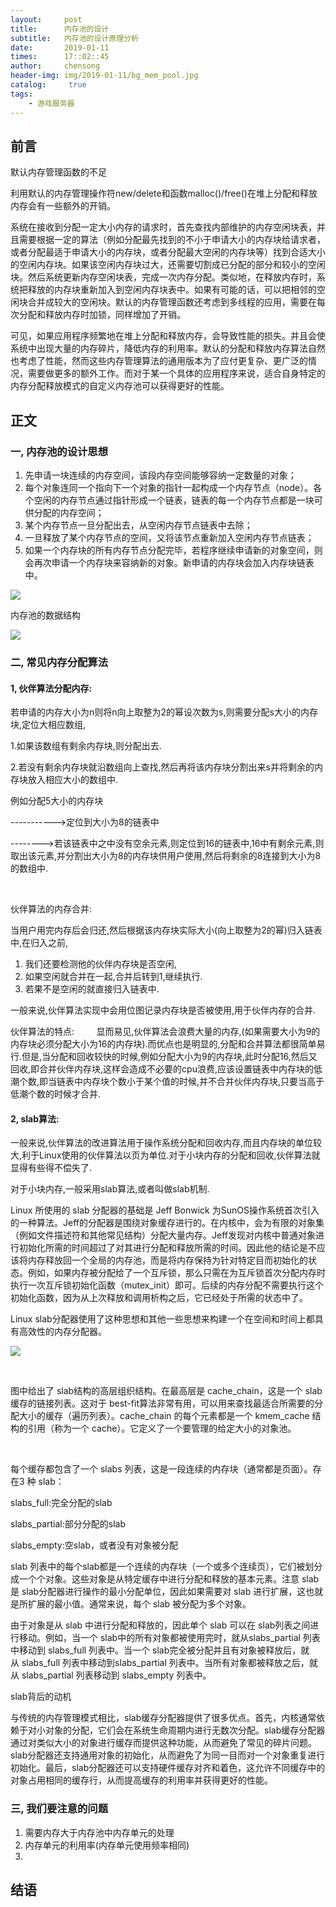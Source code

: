 ```yaml
---
layout:     post
title:      内存池的设计
subtitle:   内存池的设计原理分析
date:       2019-01-11
times:      17::02::45
author:     chensong
header-img: img/2019-01-11/bg_mem_pool.jpg
catalog: 	 true
tags:
    - 游戏服务器
---
```


## 前言

默认内存管理函数的不足

利用默认的内存管理操作符new/delete和函数malloc()/free()在堆上分配和释放内存会有一些额外的开销。

系统在接收到分配一定大小内存的请求时，首先查找内部维护的内存空闲块表，并且需要根据一定的算法（例如分配最先找到的不小于申请大小的内存块给请求者，或者分配最适于申请大小的内存块，或者分配最大空闲的内存块等）找到合适大小的空闲内存块。如果该空闲内存块过大，还需要切割成已分配的部分和较小的空闲块。然后系统更新内存空闲块表，完成一次内存分配。类似地，在释放内存时，系统把释放的内存块重新加入到空闲内存块表中。如果有可能的话，可以把相邻的空闲块合并成较大的空闲块。默认的内存管理函数还考虑到多线程的应用，需要在每次分配和释放内存时加锁，同样增加了开销。

可见，如果应用程序频繁地在堆上分配和释放内存，会导致性能的损失。并且会使系统中出现大量的内存碎片，降低内存的利用率。默认的分配和释放内存算法自然也考虑了性能，然而这些内存管理算法的通用版本为了应付更复杂、更广泛的情况，需要做更多的额外工作。而对于某一个具体的应用程序来说，适合自身特定的内存分配释放模式的自定义内存池可以获得更好的性能。


## 正文


### 一, 内存池的设计思想

1. 先申请一块连续的内存空间，该段内存空间能够容纳一定数量的对象；
2. 每个对象连同一个指向下一个对象的指针一起构成一个内存节点（node）。各个空闲的内存节点通过指针形成一个链表，链表的每一个内存节点都是一块可供分配的内存空间；
3. 某个内存节点一旦分配出去，从空闲内存节点链表中去除；
4. 一旦释放了某个内存节点的空间，又将该节点重新加入空闲内存节点链表；
5. 如果一个内存块的所有内存节点分配完毕，若程序继续申请新的对象空间，则会再次申请一个内存块来容纳新的对象。新申请的内存块会加入内存块链表中。

![](https://github.com/chensongpoixs/chensongpoixs.github.io/blob/master/img/2019-01-11/mempool.png?raw=true)


内存池的数据结构

![](https://github.com/chensongpoixs/chensongpoixs.github.io/blob/master/img/2019-01-11/mem_pool_struct.png?raw=true)


### 二, 常见内存分配算法

#### 1, 伙伴算法分配内存:

若申请的内存大小为n则将n向上取整为2的幂设次数为s,则需要分配s大小的内存块,定位大相应数组,

1.如果该数组有剩余内存块,则分配出去.

2.若没有剩余内存块就沿数组向上查找,然后再将该内存块分割出来s并将剩余的内存块放入相应大小的数组中.

例如分配5大小的内存块

----------->定位到大小为8的链表中 

-------->若该链表中之中没有空余元素,则定位到16的链表中,16中有剩余元素,则取出该元素,并分割出大小为8的内存块供用户使用,然后将剩余的8连接到大小为8的数组中.

 

伙伴算法的内存合并:

当用户用完内存后会归还,然后根据该内存块实际大小(向上取整为2的幂)归入链表中,在归入之前,

1. 我们还要检测他的伙伴内存块是否空闲,
2. 如果空闲就合并在一起,合并后转到1,继续执行.
3. 若果不是空闲的就直接归入链表中.


一般来说,伙伴算法实现中会用位图记录内存块是否被使用,用于伙伴内存的合并.

伙伴算法的特点:
        显而易见,伙伴算法会浪费大量的内存,(如果需要大小为9的内存块必须分配大小为16的内存块).而优点也是明显的,分配和合并算法都很简单易行.但是,当分配和回收较快的时候,例如分配大小为9的内存块,此时分配16,然后又回收,即合并伙伴内存块,这样会造成不必要的cpu浪费,应该设置链表中内存块的低潮个数,即当链表中内存块个数小于某个值的时候,并不合并伙伴内存块,只要当高于低潮个数的时候才合并.


#### 2, slab算法:

一般来说,伙伴算法的改进算法用于操作系统分配和回收内存,而且内存块的单位较大,利于Linux使用的伙伴算法以页为单位.对于小块内存的分配和回收,伙伴算法就显得有些得不偿失了.

对于小块内存,一般采用slab算法,或者叫做slab机制.

Linux 所使用的 slab 分配器的基础是 Jeff Bonwick 为SunOS操作系统首次引入的一种算法。Jeff的分配器是围绕对象缓存进行的。在内核中，会为有限的对象集（例如文件描述符和其他常见结构）分配大量内存。Jeff发现对内核中普通对象进行初始化所需的时间超过了对其进行分配和释放所需的时间。因此他的结论是不应该将内存释放回一个全局的内存池，而是将内存保持为针对特定目而初始化的状态。例如，如果内存被分配给了一个互斥锁，那么只需在为互斥锁首次分配内存时执行一次互斥锁初始化函数（mutex_init）即可。后续的内存分配不需要执行这个初始化函数，因为从上次释放和调用析构之后，它已经处于所需的状态中了。

Linux slab分配器使用了这种思想和其他一些思想来构建一个在空间和时间上都具有高效性的内存分配器。


![](https://github.com/chensongpoixs/chensongpoixs.github.io/blob/master/img/2019-01-11/mem_slabs.png?raw=true)

 

图中给出了 slab结构的高层组织结构。在最高层是 cache_chain，这是一个 slab 缓存的链接列表。这对于 best-fit算法非常有用，可以用来查找最适合所需要的分配大小的缓存（遍历列表）。cache_chain 的每个元素都是一个 kmem_cache 结构的引用（称为一个 cache）。它定义了一个要管理的给定大小的对象池。

 

每个缓存都包含了一个 slabs 列表，这是一段连续的内存块（通常都是页面）。存在3 种 slab：

slabs_full:完全分配的slab

slabs_partial:部分分配的slab

slabs_empty:空slab，或者没有对象被分配

slab 列表中的每个slab都是一个连续的内存块（一个或多个连续页），它们被划分成一个个对象。这些对象是从特定缓存中进行分配和释放的基本元素。注意 slab 是 slab分配器进行操作的最小分配单位，因此如果需要对 slab 进行扩展，这也就是所扩展的最小值。通常来说，每个 slab 被分配为多个对象。

由于对象是从 slab 中进行分配和释放的，因此单个 slab 可以在 slab列表之间进行移动。例如，当一个 slab中的所有对象都被使用完时，就从slabs_partial 列表中移动到 slabs_full 列表中。当一个 slab完全被分配并且有对象被释放后，就从 slabs_full 列表中移动到slabs_partial 列表中。当所有对象都被释放之后，就从 slabs_partial 列表移动到 slabs_empty 列表中。

slab背后的动机

与传统的内存管理模式相比，slab缓存分配器提供了很多优点。首先，内核通常依赖于对小对象的分配，它们会在系统生命周期内进行无数次分配。slab缓存分配器通过对类似大小的对象进行缓存而提供这种功能，从而避免了常见的碎片问题。slab分配器还支持通用对象的初始化，从而避免了为同一目而对一个对象重复进行初始化。最后，slab分配器还可以支持硬件缓存对齐和着色，这允许不同缓存中的对象占用相同的缓存行，从而提高缓存的利用率并获得更好的性能。


### 三, 我们要注意的问题

1. 需要内存大于内存池中内存单元的处理
2. 内存单元的利用率(内存单元使用频率相同)
3.


## 结语
